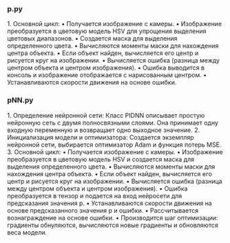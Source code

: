 <h3> p.py </h3>
1.  Основной цикл:
   • Получается изображение с камеры.
   • Изображение преобразуется в цветовую модель HSV для упрощения выделения цветовых диапазонов.
   • Создается маска для выделения определенного цвета.
   • Вычисляются моменты маски для нахождения центра объекта.
   • Если объект найден, вычисляется его центр и рисуется круг на изображении.
   • Вычисляется ошибка (разница между центром объекта и центром изображения).
   • Ошибка выводится в консоль и изображение отображается с нарисованным центром.
   • Устанавливаются скорости движения на основе ошибки.

<h3>pNN.py</h3>
1.	Определение нейронной сети: Класс PIDNN описывает простую нейронную сеть с двумя полносвязными слоями. Она принимает одну входную переменную и возвращает одно выходное значение.
2.	Инициализация модели и оптимизатора: Создается экземпляр нейронной сети, выбирается оптимизатор Adam и функция потерь MSE.
3.	Основной цикл:
   • Получается изображение с камеры.
   • Изображение преобразуется в цветовую модель HSV и создается маска для выделения определенного цвета.
   • Вычисляются моменты маски для нахождения центра объекта.
   • Если объект найден, вычисляется его центр и рисуется круг на изображении.
   • Вычисляется ошибка (разница между центром объекта и центром изображения).
   • Ошибка преобразуется в тензор и подается на вход нейросети для предсказания значения p.
   • Устанавливаются скорости движения на основе предсказанного значения p и ошибки.
   • Рассчитывается вознаграждение на основе ошибки.
   • Производится шаг оптимизации: градиенты обнуляются, вычисляются новые градиенты и обновляются веса модели.
